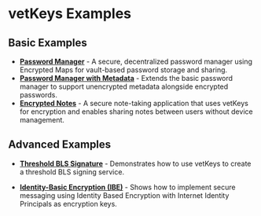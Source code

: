 # vetKeys Examples

## Basic Examples
- **[Password Manager](https://github.com/dfinity/vetkeys/tree/main/examples/password_manager)** - A secure, decentralized password manager using Encrypted Maps for vault-based password storage and sharing.
- **[Password Manager with Metadata](https://github.com/dfinity/vetkeys/tree/main/examples/password_manager_with_metadata)** - Extends the basic password manager to support unencrypted metadata alongside encrypted passwords.
- **[Encrypted Notes](https://github.com/dfinity/vetkeys/tree/main/examples/encrypted_notes_dapp_vetkd)** - A secure note-taking application that uses vetKeys for encryption and enables sharing notes between users without device management.

## Advanced Examples

- **[Threshold BLS Signature](https://github.com/dfinity/vetkeys/tree/main/examples/basic_bls_signing)** - Demonstrates how to use vetKeys to create a threshold BLS signing service.

- **[Identity-Basic Encryption (IBE)](https://github.com/dfinity/vetkeys/tree/main/examples/basic_ibe)** - Shows how to implement secure messaging using Identity Based Encryption with Internet Identity Principals as encryption keys.